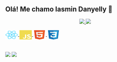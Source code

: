 ## Olá! Me chamo Iasmin Danyelly 👋


  <div align="center">
   <a href="https://github.com/iasmindanyelly">
   <img height="180em" src="https://github-readme-stats.vercel.app/api?username=iasmindanyelly&show_icons=true&theme=dracula&include_all_commits=true&count_private=true"/>
   <img height="180em" src="https://github-readme-stats.vercel.app/api/top-langs/?username=iasmindanyelly&layout=compact&langs_count=7&theme=dracula"/>
  </div>

  <div style="display: inline_block"><br>

   <img align="center" alt="icon-ReactJs" height="30" width="40" src="https://github.com/devicons/devicon/blob/master/icons/react/react-original.svg">
   <img align="center" alt="icon-Js" height="30" width="40" src="https://raw.githubusercontent.com/devicons/devicon/master/icons/javascript/javascript-plain.svg">
   <img align="center" alt="icon-HTML" height="30" width="40" src="https://raw.githubusercontent.com/devicons/devicon/master/icons/html5/html5-original.svg">
   <img align="center" alt="icon-CSS" height="30" width="40" src="https://raw.githubusercontent.com/devicons/devicon/master/icons/css3/css3-original.svg">
   

  </div>
  
  #
  
  <div> 

   <a href="https://www.instagram.com/iasmindanyelly/" target="_blank">
   <img src="https://img.shields.io/badge/-Instagram-%23E4405F?style=for-the-badge&logo=instagram&logoColor=white"></a>
  	<a href="https://www.linkedin.com/in/iasmim-danyelly-785805236/" target="_blank"><img src="https://img.shields.io/badge/Linkedin-0073B1?style=for-the-badge&logo=linkedin&logoColor=white" 
   target="_blank"></a>
                        
</div>

